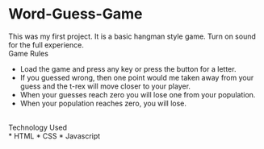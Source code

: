 # Word-Guess-Game

This was my first project. It is a basic hangman style game. Turn on sound for the full experience.
<br>
Game Rules
*	Load the game and press any key or press the button for a letter. 
*	If you guessed wrong, then one point would me taken away from your guess and the t-rex will move closer to your player. 
*	When your guesses reach zero you will lose one from your population. 
*	When your population reaches zero, you will lose.
<br>
Technology Used
<br>
* HTML
* CSS
* Javascript
